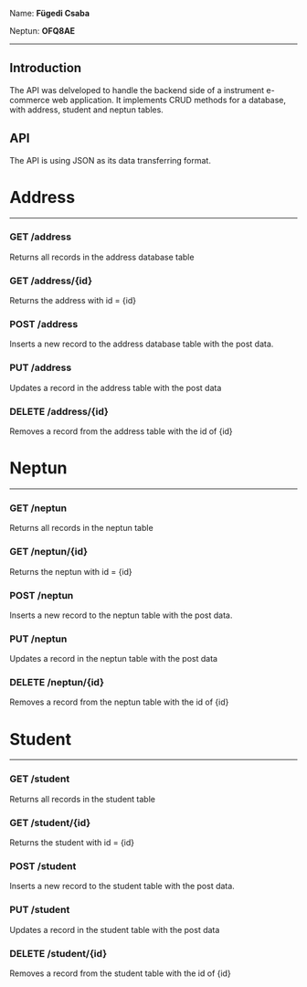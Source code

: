 Name: **Fügedi Csaba**

Neptun: **OFQ8AE**

<hr>

## Introduction
The API was delveloped to handle the backend side of a instrument e-commerce web application. 
It implements CRUD methods for a database, with address, student and neptun tables.

## API
The API is using JSON as its data transferring format.

# **Address**
<hr>

### **GET** /address
Returns all records in the address database table

### **GET** /address/{id}
Returns the address with id = {id}

### **POST** /address
Inserts a new record to the address database table with the post data.

### **PUT** /address
Updates a record in the address table with the post data

### **DELETE** /address/{id}
Removes a record from the address table with the id of {id}

# **Neptun**
<hr>

### **GET** /neptun
Returns all records in the neptun table

### **GET** /neptun/{id}
Returns the neptun with id = {id}

### **POST** /neptun
Inserts a new record to the neptun table with the post data.

### **PUT** /neptun
Updates a record in the neptun table with the post data

### **DELETE** /neptun/{id}
Removes a record from the neptun table with the id of {id}

# **Student**
<hr>

### **GET** /student
Returns all records in the student table

### **GET** /student/{id}
Returns the student with id = {id}

### **POST** /student
Inserts a new record to the student table with the post data.

### **PUT** /student
Updates a record in the student table with the post data

### **DELETE** /student/{id}
Removes a record from the student table with the id of {id}